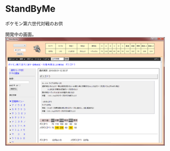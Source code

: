 # StandByMe
ポケモン第六世代対戦のお供

開発中の画面。
![image_alt_text](https://github.com/KingC100/StandByMe/blob/master/overview.png?raw=true)
